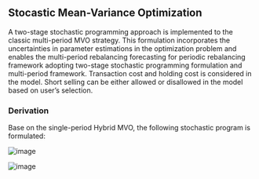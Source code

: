 ## Stocastic Mean-Variance Optimization
A two-stage stochastic programming approach is implemented to the classic multi-period MVO strategy. This formulation incorporates the uncertainties in parameter estimations in the optimization problem and enables the multi-period rebalancing forecasting for periodic rebalancing framework adopting two-stage stochastic programming formulation and multi-period framework. Transaction cost and holding cost is considered in the model. Short selling can be either allowed or disallowed in the model based on user’s selection.

### Derivation
Base on the single-period Hybrid MVO, the following stochastic program is formulated:

![image](https://user-images.githubusercontent.com/24922489/111053051-3fdcf100-8426-11eb-941a-5c8c0dbcf32a.png)

![image](https://user-images.githubusercontent.com/24922489/111053062-508d6700-8426-11eb-809e-2623740ed8a7.png)
